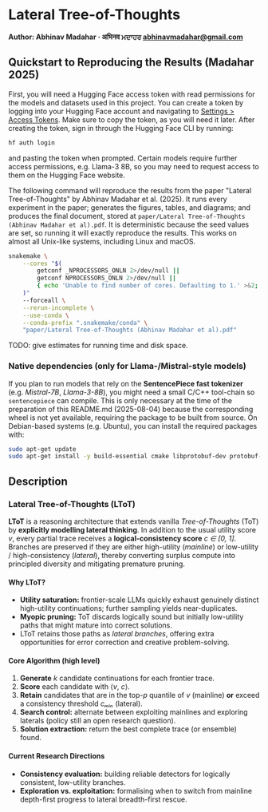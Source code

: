 # Lateral Tree-of-Thoughts

**Author: Abhinav Madahar · अभिनव ਮਦਾਹਰ <abhinavmadahar@gmail.com>**

## Quickstart to Reproducing the Results (Madahar 2025)

First, you will need a Hugging Face access token with read permissions for the models and datasets used in this project.
You can create a token by logging into your Hugging Face account and navigating to [Settings > Access Tokens](https://huggingface.co/settings/tokens).
Make sure to copy the token, as you will need it later.
After creating the token, sign in through the Hugging Face CLI by running:

```bash
hf auth login
```

and pasting the token when prompted.
Certain models require further access permissions, e.g. Llama-3 8B, so you may need to request access to them on the Hugging Face website.

The following command will reproduce the results from the paper "Lateral Tree-of-Thoughts" by Abhinav Madahar et al. (2025).
It runs every experiment in the paper; generates the figures, tables, and diagrams; and produces the final document, stored at `paper/Lateral Tree-of-Thoughts (Abhinav Madahar et al).pdf`.
It is deterministic because the seed values are set, so running it will exactly reproduce the results.
This works on almost all Unix-like systems, including Linux and macOS.

```bash
snakemake \
    --cores "$(
        getconf _NPROCESSORS_ONLN 2>/dev/null ||
        getconf NPROCESSORS_ONLN 2>/dev/null ||
        { echo 'Unable to find number of cores. Defaulting to 1.' >&2; echo 1; }
    )"
    --forceall \
    --rerun-incomplete \
    --use-conda \
    --conda-prefix ".snakemake/conda" \
    "paper/Lateral Tree-of-Thoughts (Abhinav Madahar et al).pdf"
```

TODO: give estimates for running time and disk space.

### Native dependencies (only for Llama-/Mistral-style models)

If you plan to run models that rely on the **SentencePiece fast tokenizer** (e.g. *Mistral-7B*, *Llama-3-8B*), you might need a small C/C++ tool-chain so `sentencepiece` can compile.
This is only necessary at the time of the preparation of this README.md (2025-08-04) because the corresponding wheel is not yet available, requiring the package to be built from source.
On Debian-based systems (e.g. Ubuntu), you can install the required packages with:

```bash
sudo apt-get update
sudo apt-get install -y build-essential cmake libprotobuf-dev protobuf-compiler
```

## Description

### Lateral Tree-of-Thoughts (LToT)

**LToT** is a reasoning architecture that extends vanilla *Tree-of-Thoughts* (ToT) by **explicitly modelling lateral thinking**.  In addition to the usual utility score *v*, every partial trace receives a **logical-consistency score** *c ∈ \[0, 1]*.  Branches are preserved if they are either high-utility (*mainline*) or low-utility / high-consistency (*lateral*), thereby converting surplus compute into principled diversity and mitigating premature pruning.

#### Why LToT?

* **Utility saturation:** frontier-scale LLMs quickly exhaust genuinely distinct high-utility continuations; further sampling yields near-duplicates.
* **Myopic pruning:** ToT discards logically sound but initially low-utility paths that might mature into correct solutions.
* LToT retains those paths as *lateral branches*, offering extra opportunities for error correction and creative problem-solving.

#### Core Algorithm (high level)

1. **Generate** *k* candidate continuations for each frontier trace.
2. **Score** each candidate with ⟨*v*, *c*⟩.
3. **Retain** candidates that are in the top-*p* quantile of *v* (mainline) **or** exceed a consistency threshold *cₘᵢₙ* (lateral).
4. **Search control:** alternate between exploiting mainlines and exploring laterals (policy still an open research question).
5. **Solution extraction:** return the best complete trace (or ensemble) found.

#### Current Research Directions

* **Consistency evaluation:** building reliable detectors for logically consistent, low-utility branches.
* **Exploration vs. exploitation:** formalising when to switch from mainline depth-first progress to lateral breadth-first rescue.
